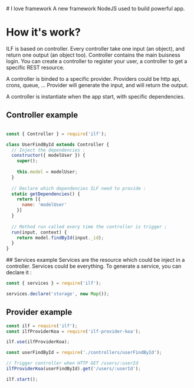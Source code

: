 # I love framework
A new framework NodeJS used to build powerful app.

# How it's work?
ILF is based on controller. Every controller take one input (an object), and return one output (an object too).
Controller contains the main buisness login. You can create a controller to register your user,
a controller to get a specific REST resource.

A controller is binded to a specific provider. Providers could be http api, crons, queue, ... Provider will
generate the input, and will return the output.

A controller is instantiate when the app start, with specific dependencies.

## Controller example
```javascript

const { Controller } = require('ilf');

class UserFindById extends Controller {
  // Inject the dependencies :
  constructor({ modelUser }) {
    super();
    
    this.model = modelUser;
  }
  
  // Declare which dependencies ILF need to provide :
  static getDependencies() {
    return [{
      name: 'modelUser'
    }]
  }
  
  // Method run called every time the controller is trigger ;
  run(input, context) {
    return model.findById(input._id);
  }
}

```

## Services example
Services are the resource which could be inject in a controller. Services could be everything. To generate a service,
you can declare it :
```javascript
const { services } = require('ilf');

services.declare('storage', new Map());
```

## Provider example
```javascript
const ilf = require('ilf');
const ilfProviderKoa = require('ilf-provider-koa');

ilf.use(ilfProviderKoa);

const userFindById = require('./controllers/userFindById');

// Trigger controller when HTTP GET /users/:userId
ilfProviderKoa(userFindById).get('/users/:userId');

ilf.start();
```
